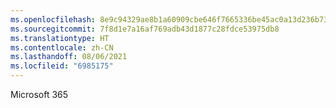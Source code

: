 ```yaml
---
ms.openlocfilehash: 8e9c94329ae8b1a60909cbe646f7665336be45ac0a13d236b73db7e4f34eed86
ms.sourcegitcommit: 7f8d1e7a16af769adb43d1877c28fdce53975db8
ms.translationtype: HT
ms.contentlocale: zh-CN
ms.lasthandoff: 08/06/2021
ms.locfileid: "6985175"
---
```

Microsoft 365